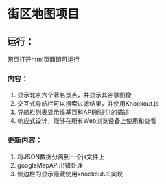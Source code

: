 # 街区地图项目

## 运行：
 网页打开html页面即可运行

### 内容：
1. 显示北京六个著名景点，并显示其谷歌图像
2. 交互式导航栏可以搜索过滤结果，并使用Knockout.js
3. 导航栏列表显示维基百科API所提供的描述
4. 响应式设计，能够在所有Web浏览设备上使用和查看

### 更新内容：
1. 将JSON数据分离到一个js文件上
2. googleMapAPI出错处理
3. 侧边栏的显示隐藏使用knockoutJS实现
